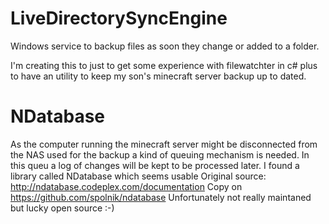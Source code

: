 # LiveDirectorySyncEngine
Windows service to backup files as soon they change or added to a folder.

I'm creating this to just to get some experience with filewatchter in c# plus to have an utility to keep my son's minecraft server backup up to dated.

# NDatabase
As the computer running the minecraft server might be disconnected from the NAS used for the backup a kind of queuing mechanism is needed.
In this queu a log of changes will be kept to be processed later.
I found a library called NDatabase which seems usable
Original source: http://ndatabase.codeplex.com/documentation
Copy on https://github.com/spolnik/ndatabase
Unfortunately not really maintaned but lucky open source :-)
